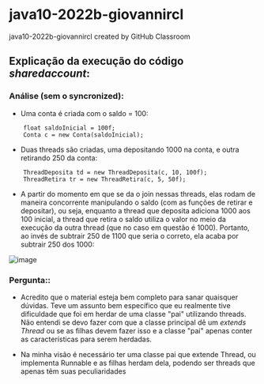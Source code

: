 # java10-2022b-giovannircl
java10-2022b-giovannircl created by GitHub Classroom

## Explicação da execução do código _sharedaccount_:

### Análise (sem o syncronized):

- Uma conta é criada com o saldo = 100:
```
    float saldoInicial = 100f;
    Conta c = new Conta(saldoInicial);
```

- Duas threads são criadas, uma depositando 1000 na conta, e outra retirando 250 da conta:
```
    ThreadDeposita td = new ThreadDeposita(c, 10, 100f);
    ThreadRetira tr = new ThreadRetira(c, 5, 50f);
```
- A partir do momento em que se da o join nessas threads, elas rodam de maneira concorrente manipulando
o saldo (com as funções de retirar e depositar), ou seja, enquanto a thread que deposita adiciona 1000 aos 100 inicial,
a thread que retira o saldo utiliza o valor no meio da execução da outra thread (que no caso em questão é 1000). 
Portanto, ao invés de subtrair 250 de 1100 que seria o correto, ela acaba por subtrair 250 dos 1000:

![image](https://user-images.githubusercontent.com/60160232/200311384-47c8e3f1-6b62-460a-8143-1017021a8453.png)

### Pergunta::

- Acredito que o material esteja bem completo para sanar quaisquer dúvidas. Teve um assunto bem específico que eu realmente tive dificuldade
que foi em herdar de uma classe "pai" utilizando threads. Não entendi se devo fazer com que a classe principal dê um _extends Thread_ ou se as
filhas devem fazer isso e a classe "pai" apenas conter as características para serem herdadas.

- Na minha visão é necessário ter uma classe pai que extende Thread, ou implementa Runnable e as filhas herdam dela, podendo ser threads que apenas têm suas peculiaridades















